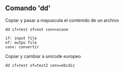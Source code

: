 ## Comando 'dd'

Copiar y pasar a mayuscula el contenido de un archivo

	dd if=test of=out conv=ucase

	if: input file
	of: outpu file
	conv: convertir

Copiar y cambiar a unicode europeo

	dd if=test of=test2 conv=ebcdic
